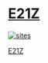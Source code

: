 ﻿# [E21Z](https://github.com/OS-Q/E21Z)

[![sites](http://182.61.61.133/link/resources/OSQ.png)](http://www.OS-Q.com)

[E21Z](https://github.com/OS-Q/E21Z)

